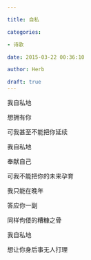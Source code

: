 ```yaml
---

title: 自私

categories:

- 诗歌

date: 2015-03-22 00:36:10

author: Herb

draft: true
---
```


我自私地

想拥有你

可我甚至不能把你延续

我自私地

奉献自己

可我不能把你的未来孕育

我只能在晚年

答应你一副

同样佝偻的糟糠之骨

我自私地

想让你身后事无人打理